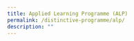 ```yaml
---
title: Applied Learning Programme (ALP)
permalink: /distinctive-programme/alp/
description: ""
---
```

